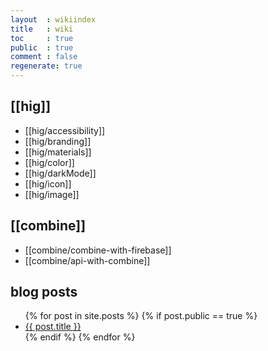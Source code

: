 ```yaml
---
layout  : wikiindex
title   : wiki
toc     : true
public  : true
comment : false
regenerate: true
---
```


## [[hig]]

* [[hig/accessibility]]
* [[hig/branding]]
* [[hig/materials]]
* [[hig/color]]
* [[hig/darkMode]]
* [[hig/icon]]
* [[hig/image]]

## [[combine]]

* [[combine/combine-with-firebase]]
* [[combine/api-with-combine]]


## blog posts
<div>
    <ul>
{% for post in site.posts %}
    {% if post.public == true %}
        <li>
            <a class="post-link" href="{{ post.url | prepend: site.baseurl }}">
                {{ post.title }}
            </a>
        </li>
    {% endif %}
{% endfor %}
    </ul>
</div>

